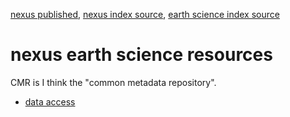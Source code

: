 [nexus published](https://robfatland.github.io/nexus), [nexus index source](https://github.com/robfatland/nexus/blob/gh-pages/index.md),
[earth science index source](https://github.com/robfatland/nexus/blob/gh-pages/earth/index.md)



# nexus earth science resources

CMR is I think the "common metadata repository". 


- [data access](https://github.com/robfatland/nexus/blob/gh-pages/earth/data.md)

